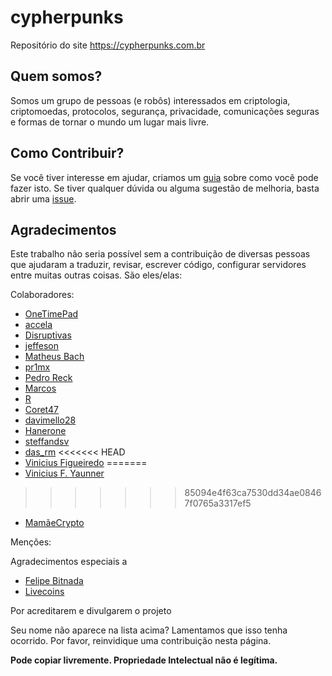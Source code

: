 cypherpunks
===========
Repositório do site https://cypherpunks.com.br

## Quem somos?
Somos um grupo de pessoas (e robôs) interessados em criptologia, criptomoedas, protocolos, segurança, privacidade, comunicações seguras e formas de tornar o mundo um lugar mais livre.

## Como Contribuir?

Se você tiver interesse em ajudar, criamos um [guia] sobre como você pode fazer isto. Se tiver qualquer dúvida ou alguma sugestão de melhoria, basta abrir uma [issue].

## Agradecimentos

Este trabalho não seria possível sem a contribuição de diversas pessoas que ajudaram a traduzir, revisar, escrever código, configurar servidores entre muitas outras coisas. São eles/elas:
    
Colaboradores:
-  [OneTimePad](https://twitter.com/AvelinoMorganti)
-  [accela](https://#)
-  [Disruptivas](https://#)
-  [jeffeson](https://github.com/jeffesonjp)
-  [Matheus Bach](https://github.com/matheusbach/)
-  [pr1mx](https://github.com/pr1mx)
-  [Pedro Reck](https://github.com/r3ck)
-  [Marcos](https://github.com/marcosmmb)
-  [R]()
-  [Coret47]()
-  [davimello28](https://github.com/davimello28)
-  [Hanerone](https://github.com/hanelore)
-  [steffandsv](https://github.com/steffandsv)
-  [das_rm](https://github.com/rdsm)
<<<<<<< HEAD
-  [Vinicius Figueiredo](https://github.com/ViniciusFigueiredo)
=======
-  [Vinicius F. Yaunner](https://github.com/viniciusyaunner)
>>>>>>> 85094e4f63ca7530dd34ae08467f0765a3317ef5
-  [MamãeCrypto](https://mamaecrypto.blogspot.com)

Menções:

Agradecimentos especiais a 

- [Felipe Bitnada](https://www.youtube.com/watch?v=t_-nA7Lwlq0)
- [Livecoins](https://livecoins.com.br/movimento-cypherpunk-brasileiro-cresce/)

Por acreditarem e divulgarem o projeto



Seu nome não aparece na lista acima? Lamentamos que isso tenha ocorrido. Por favor, reinvidique uma contribuição nesta página.

**Pode copiar livremente. Propriedade Intelectual não é legítima.**


[guia]: https://github.com/cypherpunksbr/cypherpunks.com.br/blob/master/CONTRIBUTING.md
[issue]: https://github.com/cypherpunksbr/cypherpunks.com.br/issues
[neste link]: https://cypherpunks.com.br/transparencia/
